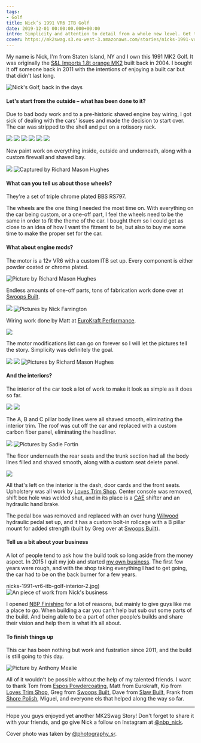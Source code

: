 ```yaml
---
tags:
- Golf
title: Nick’s 1991 VR6 ITB Golf
date: 2019-12-01 00:00:00.000+00:00
intro: Simplicity and attention to detail from a whole new level. Get to know this superb, never-ending build!
cover: https://mk2swag.s3.eu-west-3.amazonaws.com/stories/nicks-1991-vr6-itb-golf-cover.jpg
---
```


My name is Nick, I'm from Staten Island, NY and I own this 1991 MK2 Golf.
It was originally the [S&L Imports 1.8t orange MK2](https://forums.vwvortex.com/showthread.php?4775151-s-l-imports) built back in 2004. I bought it off someone back in 2011 with the intentions of enjoying a built car but that didn't last long.

![Nick's Golf, back in the days](https://mk2swag.s3.eu-west-3.amazonaws.com/stories/nicks-1991-vr6-itb-golf-before.jpg)

#### Let's start from the outside – what has been done to it?
Due to bad body work and to a pre-historic shaved engine bay wiring, I got sick of dealing with the cars' issues and made the decision to start over. The car was stripped to the shell and put on a rotissory rack.

![](https://mk2swag.s3.eu-west-3.amazonaws.com/stories/nicks-1991-vr6-itb-golf-body-treatment-1.jpg)
![](https://mk2swag.s3.eu-west-3.amazonaws.com/stories/nicks-1991-vr6-itb-golf-body-treatment-2.jpg)
![](https://mk2swag.s3.eu-west-3.amazonaws.com/stories/nicks-1991-vr6-itb-golf-body-treatment-3.jpg)
![](https://mk2swag.s3.eu-west-3.amazonaws.com/stories/nicks-1991-vr6-itb-golf-body-treatment-4.jpg)
![](https://mk2swag.s3.eu-west-3.amazonaws.com/stories/nicks-1991-vr6-itb-golf-body-treatment-5.jpg)
![](https://mk2swag.s3.eu-west-3.amazonaws.com/stories/nicks-1991-vr6-itb-golf-body-treatment-6.jpg)

New paint work on everything inside, outside and underneath, along with a custom firewall and shaved bay.

![](https://mk2swag.s3.eu-west-3.amazonaws.com/stories/nicks-1991-vr6-itb-golf-exterior-1.jpg)
![Captured by Richard Mason Hughes](https://mk2swag.s3.eu-west-3.amazonaws.com/stories/nicks-1991-vr6-itb-golf-exterior-2.jpg)


#### What can you tell us about those wheels?
They're a set of triple chrome plated BBS RS797.

The wheels are the one thing I needed the most time on. With everything on the car being custom, or a one-off part, I feel the wheels need to be the same in order to fit the theme of the car. I bought them so I could get as close to an idea of how I want the fitment to be, but also to buy me some time to make the proper set for the car.


#### What about engine mods?
The motor is a 12v VR6 with a custom ITB set up. Every component is either powder coated or chrome plated.

![Picture by Richard Mason Hughes](https://mk2swag.s3.eu-west-3.amazonaws.com/stories/nicks-1991-vr6-itb-golf-engine-view.jpg)

Endless amounts of one-off parts, tons of fabrication work done over at [Swoops Built](https://swoopsbuilt.com/).

![](https://mk2swag.s3.eu-west-3.amazonaws.com/stories/nicks-1991-vr6-itb-golf-engine-1.jpg)
![Pictures by Nick Farrington](https://mk2swag.s3.eu-west-3.amazonaws.com/stories/nicks-1991-vr6-itb-golf-engine-2.jpg)

Wiring work done by Matt at [EuroKraft Performance](https://www.facebook.com/eurokraftperformance/).

![](https://mk2swag.s3.eu-west-3.amazonaws.com/stories/nicks-1991-vr6-itb-golf-engine-wiring.jpg)

The motor modifications list can go on forever so I will let the pictures tell the story. Simplicity was definitely the goal.

![](https://mk2swag.s3.eu-west-3.amazonaws.com/stories/nicks-1991-vr6-itb-golf-engine-detail-1.jpg)
![](https://mk2swag.s3.eu-west-3.amazonaws.com/stories/nicks-1991-vr6-itb-golf-engine-detail-2.jpg)
![Pictures by Richard Mason Hughes](https://mk2swag.s3.eu-west-3.amazonaws.com/stories/nicks-1991-vr6-itb-golf-engine-detail-3.jpg)


#### And the interiors?
The interior of the car took a lot of work to make it look as simple as it does so far.

![](https://mk2swag.s3.eu-west-3.amazonaws.com/stories/nicks-1991-vr6-itb-golf-interior-1.jpg)
![](https://mk2swag.s3.eu-west-3.amazonaws.com/stories/nicks-1991-vr6-itb-golf-interior-wheel.jpg)

The A, B and C pillar body lines were all shaved smooth, eliminating the interior trim. The roof was cut off the car and replaced with a custom carbon fiber panel, eliminating the headliner.

![](https://mk2swag.s3.eu-west-3.amazonaws.com/stories/nicks-1991-vr6-itb-golf-interior-2.jpg)
![Pictures by Sadie Fortin](https://mk2swag.s3.eu-west-3.amazonaws.com/stories/nicks-1991-vr6-itb-golf-interior-3.jpg)

The floor underneath the rear seats and the trunk section had all the body lines filled and shaved smooth, along with a custom seat delete panel. 

![](https://mk2swag.s3.eu-west-3.amazonaws.com/stories/nicks-1991-vr6-itb-golf-interior-4.jpg)

All that's left on the interior is the dash, door cards and the front seats. Upholstery was all work by [Loves Trim Shop](https://www.facebook.com/pages/Loves-Trim-Shop/873915899394650). Center console was removed, shift box hole was welded shut, and in its place is a [CAE](https://cae-racing.de/) shifter and an hydraulic hand brake.

The pedal box was removed and replaced with an over hung [Wilwood](https://www.wilwood.com/) hydraulic pedal set up, and it has a custom bolt-in rollcage with a B pillar mount for added strength (built by Greg over at [Swoops Built](https://swoopsbuilt.com/)).


#### Tell us a bit about your business
A lot of people tend to ask how the build took so long aside from the money aspect. In 2015 I quit my job and started [my own business](http://nicksblastingandpolishing.com/). The first few years were rough, and with the shop taking everything I had to get going, the car had to be on the back burner for a few years.

nicks-1991-vr6-itb-golf-interior-2.jpg)
![An piece of work from Nick's business](https://mk2swag.s3.eu-west-3.amazonaws.com/stories/nicks-1991-vr6-itb-golf-business.jpg)

I opened [NBP Finishing](http://nicksblastingandpolishing.com/) for a lot of reasons, but mainly to give guys like me a place to go. When building a car you can’t help but sub out some parts of the build. And being able to be a part of other people’s builds and share their vision and help them is what it’s all about.


#### To finish things up
This car has been nothing but work and fustration since 2011, and the build is still going to this day.

![Picture by Anthony Mealie](https://mk2swag.s3.eu-west-3.amazonaws.com/stories/nicks-1991-vr6-itb-golf-conclusion.jpg)

All of it wouldn't be possible without the help of my talented friends. I want to thank Tom from [Espos Powdercoating](https://www.facebook.com/EsposPowderCoating/), Matt from Eurokraft, Kip from [Loves Trim Shop](https://www.facebook.com/pages/Loves-Trim-Shop/873915899394650), Greg from [Swoops Built](https://swoopsbuilt.com/), Dave from [Slaw Built](http://slawbuilt.com/), Frank from [Shore Polish](http://www.shorepolished.com/), Miguel, and everyone els that helped along the way so far.


----

Hope you guys enjoyed yet another MK2Swag Story! Don't forget to share it with your friends, and go give Nick a follow on Instagram at [@nbp_nick](https://www.instagram.com/nbp_nick/).

Cover photo was taken by [@photography_sr](https://www.instagram.com/photography_sr/).
